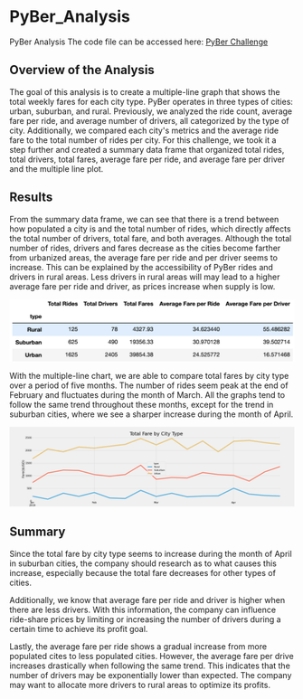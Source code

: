 # PyBer_Analysis
PyBer Analysis
The code file can be accessed here: [PyBer Challenge](https://github.com/mahmedjilani/PyBer_Analysis/blob/main/PyBer_Challenge_starter_code.ipynb)

## Overview of the Analysis

The goal of this analysis is to create a multiple-line graph that shows the total weekly fares for each city type. PyBer operates in three types of cities: urban, suburban, and rural. Previously, we analyzed the ride count, average fare per ride, and average number of drivers, all categorized by the type of city. Additionally, we compared each city's metrics and the average ride fare to the total number of rides per city. For this challenge, we took it a step further and created a summary data frame that organized total rides, total drivers, total fares, average fare per ride, and average fare per driver and the multiple line plot.

## Results
From the summary data frame, we can see that there is a trend between how populated a city is and the total number of rides, which directly affects the total number of drivers, total fare, and both averages. Although the total number of rides, drivers and fares decrease as the cities become farther from urbanized areas, the average fare per ride and per driver seems to increase. This can be explained by the accessibility of PyBer rides and drivers in rural areas. Less drivers in rural areas will may lead to a higher average fare per ride and driver, as prices increase when supply is low.

![image](https://github.com/mahmedjilani/PyBer_Analysis/blob/main/analysis/Summary_DataFrame.png)

With the multiple-line chart, we are able to compare total fares by city type over a period of five months. The number of rides seem peak at the end of February and fluctuates during the month of March. All the graphs tend to follow the same trend throughout these months, except for the trend in suburban cities, where we see a sharper increase during the month of April.

![image](https://github.com/mahmedjilani/PyBer_Analysis/blob/main/analysis/PyBer_fare_summary.png)

## Summary
Since the total fare by city type seems to increase during the month of April in suburban cities, the company should research as to what causes this increase, especially because the total fare decreases for other types of cities.

Additionally, we know that average fare per ride and driver is higher when there are less drivers. With this information, the company can influence ride-share prices by limiting or increasing the number of drivers during a certain time to achieve its profit goal.

Lastly, the average fare per ride shows a gradual increase from more populated cites to less populated cities. However, the average fare per drive increases drastically when following the same trend. This indicates that the number of drivers may be exponentially lower than expected. The company may want to allocate more drivers to rural areas to optimize its profits.
